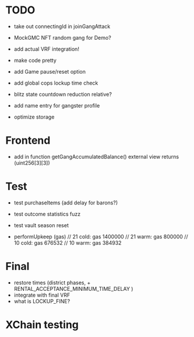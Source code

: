 
# TODO

- take out connectingId in joinGangAttack

- MockGMC NFT random gang for Demo?
- add actual VRF integration!
- make code pretty

- add Game pause/reset option
- add global cops lockup time check

- blitz state countdown reduction relative?
- add name entry for gangster profile

- optimize storage

# Frontend
- add in function getGangAccumulatedBalance() external view returns (uint256[3][3])


# Test
- test purchaseItems (add delay for barons?)
- test outcome statistics fuzz
- test vault season reset

- performUpkeep (gas)
    // 21 cold: gas 1400000
    // 21 warm: gas 800000
    // 10 cold: gas 676532
    // 10 warm: gas 384932

# Final
- restore times (district phases, + RENTAL_ACCEPTANCE_MINIMUM_TIME_DELAY )
- integrate with final VRF
- what is LOCKUP_FINE?

# XChain testing
